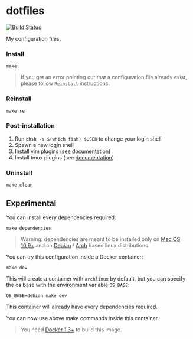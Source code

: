# dotfiles
[![Build Status](https://travis-ci.org/foliea/dotfiles.svg)](https://travis-ci.org/foliea/dotfiles)

My configuration files.

### Install

    make

>If you get an error pointing out that a configuration file
already exist, please follow `Reinstall` instructions.

### Reinstall

    make re

### Post-installation

1. Run `chsh -s $(which fish) $USER` to change your login shell
1. Spawn a new login shell
1. Install vim plugins (see [documentation](https://github.com/junegunn/vim-plug))
1. Install tmux plugins (see [documentation](https://github.com/tmux-plugins/tpm))

### Uninstall

    make clean

## Experimental

You can install every dependencies required:

    make dependencies

>Warning: dependencies are meant to be installed only on
[Mac OS 10.9+](https://www.apple.com/fr/osx/) and on
[Debian](https://www.debian.org/) /
[Arch](https://www.archlinux.org/) based linux distributions.

You can try this configuration inside a Docker container:

    make dev

This will create a container with `archlinux` by default, but you can specify
the os base with the environment variable `OS_BASE`:

    OS_BASE=debian make dev

This container will already have every dependencies required.

You can now use above make commands inside this container.

>You need [Docker 1.3+](http://docker.com) to build this image.
